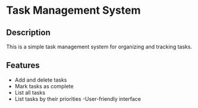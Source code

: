 # Task Management System
## Description
This is a simple task management system for organizing and tracking tasks.

## Features
- Add and delete tasks
- Mark tasks as complete
- List all tasks
- List tasks by their priorities
-User-friendly interface
